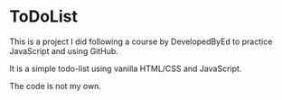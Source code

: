 # ToDoList

This is a project I did following a course by DevelopedByEd to practice JavaScript and using GitHub.

It is a simple todo-list using vanilla HTML/CSS and JavaScript.

The code is not my own.
